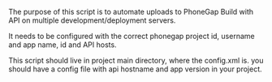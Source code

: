 
The purpose of this script is to automate uploads to PhoneGap Build
with API on multiple development/deployment servers.

It needs to be configured with the correct phonegap project id, username and 
app name, id and API hosts.

This script should live in project main directory, where the config.xml is.
you should have a config file with api hostname and app version in your project.
